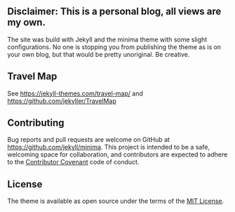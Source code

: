 ## Disclaimer: This is a personal blog, all views are my own.
The site was build with Jekyll and the minima theme with some slight
configurations. No one is stopping you from publishing the theme as is
on your own blog, but that would be pretty unoriginal. Be creative.

## Travel Map 
See https://jekyll-themes.com/travel-map/ and
https://github.com/jekyller/TravelMap

## Contributing
Bug reports and pull requests are welcome on GitHub at
https://github.com/jekyll/minima. This project is intended to be a
safe, welcoming space for collaboration, and contributors are expected
to adhere to the [Contributor
Covenant](http://contributor-covenant.org) code of conduct.

## License
The theme is available as open source under the terms of the [MIT
License](http://opensource.org/licenses/MIT).

